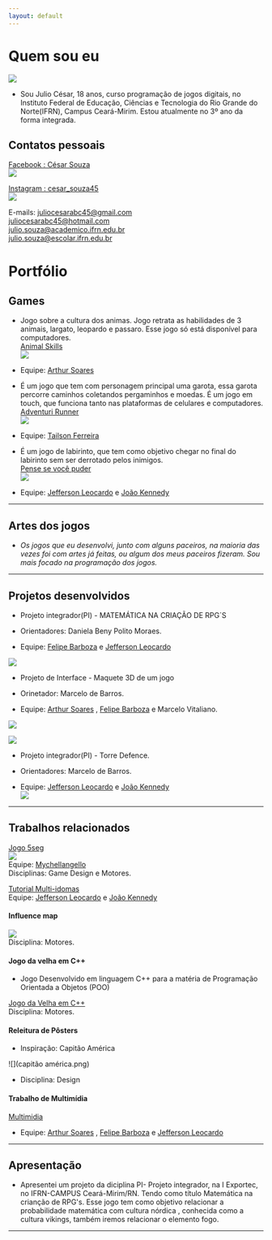 ```yaml
---
layout: default
---
```


# Quem sou eu 

  ![](cesar.png)  
  
  * Sou Julio César, 18 anos, curso programação de jogos digitais, no Instituto Federal de Educação, Ciências e Tecnologia do Rio Grande do Norte(IFRN), Campus Ceará-Mirim. Estou atualmente no 3º ano da forma integrada.  
  
## Contatos pessoais  
  
  [Facebook : César Souza](https://www.facebook.com/juliocesar.oliveiradesouza.98/)  
  [![](Facebook.png)](https://www.facebook.com/juliocesar.oliveiradesouza.98/)  

  [Instagram : cesar_souza45](https://www.instagram.com/cesar_souza45/)  
  [![](instagram.png)](https://www.instagram.com/cesar_souza45/)  
  
  E-mails: juliocesarabc45@gmail.com  
           juliocesarabc45@hotmail.com  
           julio.souza@academico.ifrn.edu.br  
           julio.souza@escolar.ifrn.edu.br

  

# Portfólio

## Games  

* Jogo sobre a cultura dos animas. Jogo retrata as habilidades de 3 animais, largato, leopardo e passaro. Esse jogo só está disponível para computadores.  
[Animal Skills](https://cesarabc45.github.io/Animal%20Skills/)  
[![](jogo1.png)](https://cesarabc45.github.io/Animal%20Skills/)  
* Equipe: [Arthur Soares](https://reiarthursr.github.io)  

* É um jogo que tem com personagem principal uma garota, essa garota percorre caminhos coletandos pergaminhos e moedas. É um jogo em touch, que funciona tanto nas plataformas de celulares e computadores.  
[Adventuri Runner](https://cesarabc45.github.io/AdventuriRunner/)  
[![](jogo2.png)](https://cesarabc45.github.io/AdventuriRunner/)  
* Equipe: [Tailson Ferreira](https://tayllson.github.io/)    

* É um jogo de labirinto, que tem como objetivo chegar no final do labirinto sem ser derrotado pelos inimigos.  
[Pense se você puder](https://jefferson141.github.io/Pense%20se%20voc%C3%AA%20puder/)  
[![](jogo3.png)](https://jefferson141.github.io/Pense%20se%20voc%C3%AA%20puder/)  
* Equipe: [Jefferson Leocardo](https://jefferson141.github.io/) e [João Kennedy](https://kkenedy.github.io/)  

* * *  

## Artes dos jogos 

* _Os jogos que eu desenvolvi, junto com alguns paceiros, na maioria das vezes foi com artes já feitas, ou algum dos meus paceiros fizeram. Sou mais focado na programação dos jogos._  

* * *  

## Projetos desenvolvidos 

* Projeto integrador(PI) - MATEMÁTICA NA CRIAÇÃO DE RPG´S  

* Orientadores: Daniela Beny Polito Moraes.  

* Equipe: [Felipe Barboza](https://felipecastroifrn.github.io/) e [Jefferson Leocardo](https://jefferson141.github.io/)  

![](Exportec.png)   


* Projeto de Interface - Maquete 3D de um jogo    

* Orinetador: Marcelo de Barros.  

* Equipe: [Arthur Soares](reiarthursr.github.io) , [Felipe Barboza](felipecastroifrn.github.io) e Marcelo Vitaliano.    

![](Game1.jpg)  

![](Game2.jpg)  


* Projeto integrador(PI) - Torre Defence.  

* Orientadores: Marcelo de Barros.     

* Equipe: [Jefferson Leocardo](https://jefferson141.github.io/) e [João Kennedy](https://kkenedy.github.io/)     
[![](towerDefense.png)](https://jefferson141.github.io/Torre%20Defence/)  

* * *

## Trabalhos relacionados 

[Jogo 5seg](https://cesarabc45.github.io/5seg/)    
[![](5seg1.png)](https://cesarabc45.github.io/5seg/)  
Equipe: [Mychellangello](https://mychellangello.github.io/)  
Disciplinas: Game Design e Motores.  

[Tutorial Multi-idomas](https://drive.google.com/open?id=0B-i9Pv-U5eQONERXWlZmZmhLQWRmVGFndzJjeHZyMWJSdjJn)  
Equipe: [Jefferson Leocardo](https://jefferson141.github.io/) e [João Kennedy](https://kkenedy.github.io/)   

#### Influence map  
![](map.png)  
Disciplina: Motores.  

#### Jogo da velha em C++  

* Jogo Desenvolvido em linguagem C++ para a matéria de Programação Orientada a Objetos (POO) 

[Jogo da Velha em C++](https://drive.google.com/open?id=1GxmH5-X46kaDyO-meNmpO_aeYoWoagdf)  
Disciplina:  Motores.

#### Releitura de Pôsters  

* Inspiração: Capitão América  

![](capitão américa.png)  

* Disciplina: Design  

#### Trabalho de Multimídia  

[Multimidia](https://cesarabc45.github.io/Multimidia/)     
* Equipe: [Arthur Soares](https://reiarthursr.github.io) , [Felipe Barboza](felipecastroifrn.github.io) e [Jefferson Leocardo](https://jefferson141.github.io/)  

* * *

## Apresentação  

* Apresentei um projeto da diciplina PI- Projeto integrador, na I Exportec, no  IFRN-CAMPUS Ceará-Mirim/RN. Tendo como título Matemática na crianção de RPG's. Esse jogo tem como objetivo relacionar a probabilidade matemática com cultura nórdica , conhecida como a cultura vikings, também iremos relacionar o elemento fogo.  


* * *

